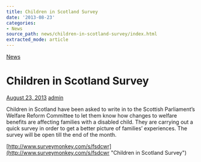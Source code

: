 ```yaml
---
title: Children in Scotland Survey
date: '2013-08-23'
categories:
- News
source_path: news/children-in-scotland-survey/index.html
extracted_mode: article
---
```

[News](/news/)

# Children in Scotland Survey

[August 23, 2013](/news/children-in-scotland-survey/) [admin](author/admin/)

Children in Scotland have been asked to write in to the Scottish Parliament’s Welfare Reform Committee to let them know how changes to welfare benefits are affecting families with a disabled child. They are carrying out a quick survey in order to get a better picture of families’ experiences. The survey will be open till the end of the month.

[http://www.surveymonkey.com/s/fsdcwr](http://www.surveymonkey.com/s/fsdcwr "Children in Scotland Survey")
